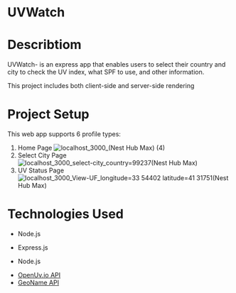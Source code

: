 # UVWatch
# Describtiom
UVWatch- is an express app that enables users to select their country and city to check the UV index, what SPF to use, and other information. 
<br/>

This project includes both client-side and server-side rendering
<br/>





# Project Setup
This web app supports 6 profile types:
1. Home Page
![localhost_3000_(Nest Hub Max) (4)](https://github.com/user-attachments/assets/8bd30845-86d0-47e5-a422-0c4c6ae52c7d)
2. Select City Page
![localhost_3000_select-city_country=99237(Nest Hub Max)](https://github.com/user-attachments/assets/47da1663-369d-4d48-b6f2-28e962cdfecf)
3. UV Status Page
![localhost_3000_View-UF_longitude=33 54402 latitude=41 31751(Nest Hub Max)](https://github.com/user-attachments/assets/41c650a5-e1ef-420c-8328-053658d1e535)


# Technologies Used
* <p> Node.js</p>
* <p> Express.js</p>
* <p> Node.js</p>
* [OpenUv.io API](https://www.openuv.io/dashboard)
* [GeoName API](https://www.geonames.org/export/web-services.html)


